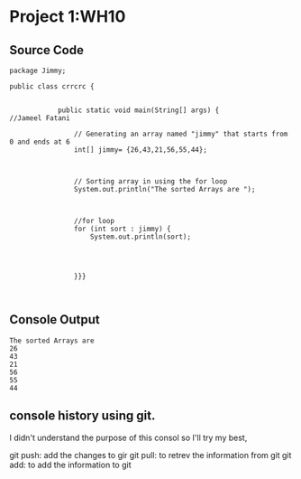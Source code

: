# Project 1:WH10


## Source Code
```
package Jimmy;

public class crrcrc {

	
			public static void main(String[] args) {			//Jameel Fatani
				
				// Generating an array named "jimmy" that starts from 0 and ends at 6
				int[] jimmy= {26,43,21,56,55,44};
				
				
				
				// Sorting array in using the for loop
				System.out.println("The sorted Arrays are ");
				
				
				
				//for loop
				for (int sort : jimmy) {
				    System.out.println(sort);
				
				
				
			
				}}}



```

## Console Output
```
The sorted Arrays are 
26
43
21
56
55
44

```


## console history using git.
I didn't understand the purpose of this consol so I'll try my best,

git push: add the changes to gir
git pull: to retrev the information from git
git add: to add the information to git
